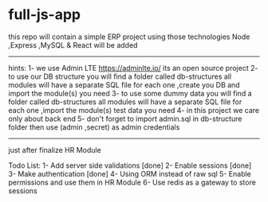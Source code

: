 # full-js-app
this repo will contain a simple ERP project using those technologies Node ,Express ,MySQL &amp; React will be added

---------------------------------------------------------------

hints:
1- we use Admin LTE https://adminlte.io/ its an open source project
2- to use our DB structure you will find a folder called db-structures
    all modules will have a separate SQL file for each one ,create you DB and import the module(s) you need
3- to use some dummy data you will find a folder called db-structures
    all modules will have a separate SQL file for each one ,import the module(s) test data you need
4- in this project we care only about back end
5- don't forget to import admin.sql in db-structure folder then use (admin ,secret) as admin credentials

---------------------------------------------------------------

just after finalize HR Module

Todo List:
1- Add server side validations [done]
2- Enable sessions [done]
3- Make authentication [done]
4- Using ORM instead of raw sql
5- Enable permissions and use them in HR Module
6- Use redis as a gateway to store sessions